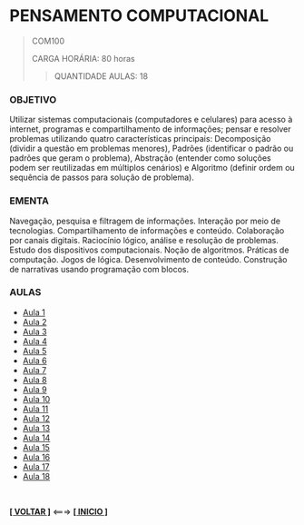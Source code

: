 # PENSAMENTO COMPUTACIONAL

> COM100
>>
> CARGA HORÁRIA: 80 horas
>
>> QUANTIDADE AULAS: 18

### OBJETIVO

Utilizar sistemas computacionais (computadores e celulares) para acesso à internet, programas e compartilhamento de informações; pensar e resolver problemas utilizando quatro características principais: Decomposição (dividir a questão em problemas menores), Padrões (identificar o padrão ou padrões que geram o problema), Abstração (entender como soluções podem ser reutilizadas em múltiplos cenários) e Algoritmo (definir ordem ou sequência de passos para solução de problema).

### EMENTA

Navegação, pesquisa e filtragem de informações. Interação por meio de tecnologias. Compartilhamento de informações e conteúdo. Colaboração por canais digitais. Raciocínio lógico, análise e resolução de problemas. Estudo dos dispositivos computacionais. Noção de algoritmos. Práticas de computação. Jogos de lógica. Desenvolvimento de conteúdo. Construção de narrativas usando programação com blocos.

### AULAS

- [Aula 1](https://www.youtube.com/watch?v=KxppXrcfMBA)
- [Aula 2](https://www.youtube.com/watch?v=O3ABat86ymk)
- [Aula 3](https://www.youtube.com/watch?v=iDHArTzfAHI)
- [Aula 4](https://www.youtube.com/watch?v=hsAIho4XYT4)
- [Aula 5](https://www.youtube.com/watch?v=wBpgFKlTliI)
- [Aula 6](https://www.youtube.com/watch?v=wV__IGMU5M8)
- [Aula 7](https://www.youtube.com/watch?v=SGdD1y2jcPw)
- [Aula 8](https://www.youtube.com/watch?v=xNrOqBs6TIo)
- [Aula 9](https://www.youtube.com/watch?v=5kq749Eg0Q8)
- [Aula 10](https://www.youtube.com/watch?v=8kjJCqJF9v8)
- [Aula 11](https://www.youtube.com/watch?v=xLbk00136_0)
- [Aula 12](https://www.youtube.com/watch?v=jAhuGG-n26E)
- [Aula 13](https://www.youtube.com/watch?v=cVLpq0kxPxc)
- [Aula 14](https://www.youtube.com/watch?v=SgUUhpDKAP0)
- [Aula 15](https://www.youtube.com/watch?v=4G5jvlHSRts)
- [Aula 16](https://www.youtube.com/watch?v=ARunwre3W9g)
- [Aula 17](https://www.youtube.com/watch?v=jdEXsZ8qNOM)
- [Aula 18](https://www.youtube.com/watch?v=RVF52jm_pLY)

<br>

[**[ VOLTAR ]**](../../../../../README.md) <===> [**[ INICIO ]**](#pensamento-computacional)

